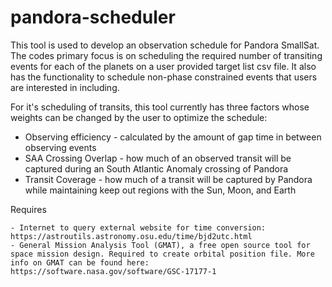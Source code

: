 # pandora-scheduler

This tool is used to develop an observation schedule for Pandora SmallSat. The codes primary focus is on scheduling the required number of transiting events for each of the planets on a user provided target list csv file. It also has the functionality to schedule non-phase constrained events that users are interested in including.

For it's scheduling of transits, this tool currently has three factors whose weights can be changed by the user to optimize the schedule:

- Observing efficiency - calculated by the amount of gap time in between observing events
- SAA Crossing Overlap - how much of an observed transit will be captured during an South Atlantic Anomaly crossing of Pandora
- Transit Coverage - how much of a transit will be captured by Pandora while maintaining keep out regions with the Sun, Moon, and Earth


Requires
~~~~~~~~~~
- Internet to query external website for time conversion: https://astroutils.astronomy.osu.edu/time/bjd2utc.html
- General Mission Analysis Tool (GMAT), a free open source tool for space mission design. Required to create orbital position file. More info on GMAT can be found here:
https://software.nasa.gov/software/GSC-17177-1